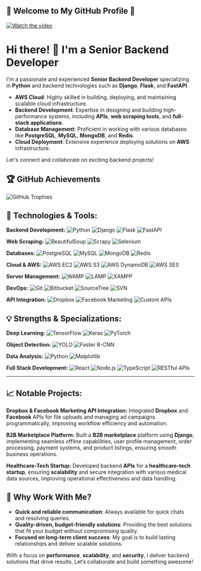## 🐍 Welcome to My GitHub Profile 👋
[![Watch the video](https://staging30.tekkiwebsolutions.com/wp-content/uploads/gurcharan.png)](https://staging30.tekkiwebsolutions.com/wp-content/uploads/profile3.mp4)


# Hi there! 👋 I'm a Senior Backend Developer

I'm a passionate and experienced **Senior Backend Developer** specializing in **Python** and backend technologies such as **Django**, **Flask**, and **FastAPI**. 
- **AWS Cloud**: Highly skilled in building, deploying, and maintaining scalable cloud infrastructure.
- **Backend Development**: Expertise in designing and building high-performance systems, including **APIs**, **web scraping tools**, and **full-stack applications**.
- **Database Management**: Proficient in working with various databases like **PostgreSQL**, **MySQL**, **MongoDB**, and **Redis**.
- **Cloud Deployment**: Extensive experience deploying solutions on **AWS** infrastructure.

Let's connect and collaborate on exciting backend projects!


## 🏆 GitHub Achievements  
![GitHub Trophies](https://github-profile-trophy.vercel.app/?username=kittinan&theme=radical&no-frame=true&margin-w=15&margin-h=15)  


## 🔧 Technologies & Tools:

**Backend Development:**
![Python](https://img.shields.io/badge/Python-3776AB?style=flat&logo=python&logoColor=white) 
![Django](https://img.shields.io/badge/Django-092D1F?style=flat&logo=django&logoColor=white) 
![Flask](https://img.shields.io/badge/Flask-000000?style=flat&logo=flask&logoColor=white) 
![FastAPI](https://img.shields.io/badge/FastAPI-009688?style=flat&logo=fastapi&logoColor=white)

**Web Scraping:**
![BeautifulSoup](https://img.shields.io/badge/BeautifulSoup-000000?style=flat&logo=python&logoColor=white) 
![Scrapy](https://img.shields.io/badge/Scrapy-66C6A0?style=flat&logo=scrapy&logoColor=white) 
![Selenium](https://img.shields.io/badge/Selenium-43B02A?style=flat&logo=selenium&logoColor=white)

**Databases:**
![PostgreSQL](https://img.shields.io/badge/PostgreSQL-336791?style=flat&logo=postgresql&logoColor=white) 
![MySQL](https://img.shields.io/badge/MySQL-4479A1?style=flat&logo=mysql&logoColor=white) 
![MongoDB](https://img.shields.io/badge/MongoDB-47A248?style=flat&logo=mongodb&logoColor=white) 
![Redis](https://img.shields.io/badge/Redis-DC382D?style=flat&logo=redis&logoColor=white)

**Cloud & AWS:**
![AWS EC2](https://img.shields.io/badge/AWS_EC2-FF9900?style=flat&logo=amazon-aws&logoColor=white)
![AWS S3](https://img.shields.io/badge/AWS_S3-569A31?style=flat&logo=amazon-aws&logoColor=white) 
![AWS DynamoDB](https://img.shields.io/badge/AWS_DynamoDB-4053D6?style=flat&logo=amazon-aws&logoColor=white) 
![AWS SES](https://img.shields.io/badge/AWS_SES-232F3E?style=flat&logo=amazon-aws&logoColor=white)

**Server Management:**
![WAMP](https://img.shields.io/badge/WAMP-005C5C?style=flat&logo=wamp&logoColor=white) 
![LAMP](https://img.shields.io/badge/LAMP-FB7A2A?style=flat&logo=apache&logoColor=white) 
![XAMPP](https://img.shields.io/badge/XAMPP-FE7A16?style=flat&logo=xampp&logoColor=white)

**DevOps:**
![Git](https://img.shields.io/badge/Git-F05032?style=flat&logo=git&logoColor=white) 
![Bitbucket](https://img.shields.io/badge/Bitbucket-0052CC?style=flat&logo=bitbucket&logoColor=white) 
![SourceTree](https://img.shields.io/badge/SourceTree-0078D4?style=flat&logo=sourcetree&logoColor=white) 
![SVN](https://img.shields.io/badge/SVN-809CC9?style=flat&logo=apache-subversion&logoColor=white)

**API Integration:**
![Dropbox](https://img.shields.io/badge/Dropbox-0061FF?style=flat&logo=dropbox&logoColor=white) 
![Facebook Marketing](https://img.shields.io/badge/Facebook_Marketing-1877F2?style=flat&logo=facebook&logoColor=white) 
![Custom APIs](https://img.shields.io/badge/Custom_APIs-61DAFB?style=flat&logo=graphql&logoColor=white)

## 💡 Strengths & Specializations:

**Deep Learning:**
![TensorFlow](https://img.shields.io/badge/TensorFlow-FF6F00?style=flat&logo=tensorflow&logoColor=white) 
![Keras](https://img.shields.io/badge/Keras-D00000?style=flat&logo=keras&logoColor=white) 
![PyTorch](https://img.shields.io/badge/PyTorch-EE4C2C?style=flat&logo=pytorch&logoColor=white)

**Object Detection:**
![YOLO](https://img.shields.io/badge/YOLO-FF4B2B?style=flat&logo=python&logoColor=white) 
![Faster R-CNN](https://img.shields.io/badge/Faster_RCNN-82B5C1?style=flat&logo=python&logoColor=white)

**Data Analysis:**
![Python](https://img.shields.io/badge/Python-3776AB?style=flat&logo=python&logoColor=white) 
![Matplotlib](https://img.shields.io/badge/Matplotlib-003B57?style=flat&logo=matplotlib&logoColor=white)

**Full Stack Development:**
![React](https://img.shields.io/badge/React-61DAFB?style=flat&logo=react&logoColor=white) 
![Node.js](https://img.shields.io/badge/Node.js-339933?style=flat&logo=node.js&logoColor=white) 
![TypeScript](https://img.shields.io/badge/TypeScript-3178C6?style=flat&logo=typescript&logoColor=white) 
![RESTful APIs](https://img.shields.io/badge/RESTful_APIs-42A5F5?style=flat&logo=api&logoColor=white)

---

## 📈 Notable Projects:

**Dropbox & Facebook Marketing API Integration:**
Integrated **Dropbox** and **Facebook** APIs for file uploads and managing ad campaigns programmatically, improving workflow efficiency and automation.

**B2B Marketplace Platform:**
Built a **B2B marketplace** platform using **Django**, implementing seamless offline capabilities, user profile management, order processing, payment systems, and product listings, ensuring smooth business operations.

**Healthcare-Tech Startup:**
Developed backend **APIs** for a **healthcare-tech startup**, ensuring **scalability** and secure integration with various medical data sources, improving operational effectiveness and data handling.

## 🔑 Why Work With Me?

- **Quick and reliable communication**: Always available for quick chats and resolving queries.
- **Quality-driven, budget-friendly solutions**: Providing the best solutions that fit your budget without compromising quality.
- **Focused on long-term client success**: My goal is to build lasting relationships and deliver scalable solutions.

With a focus on **performance**, **scalability**, and **security**, I deliver backend solutions that drive results. Let’s collaborate and build something awesome!



